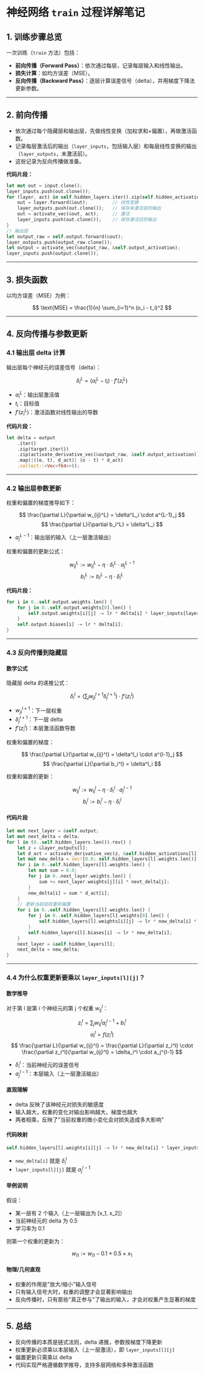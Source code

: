 # 神经网络 `train` 过程详解笔记

## 1. 训练步骤总览

一次训练（`train` 方法）包括：
- **前向传播（Forward Pass）**：依次通过每层，记录每层输入和线性输出。
- **损失计算**：如均方误差（MSE）。
- **反向传播（Backward Pass）**：逐层计算误差信号（delta），并用梯度下降法更新参数。

---

## 2. 前向传播

- 依次通过每个隐藏层和输出层，先做线性变换（加权求和+偏置），再做激活函数。
- 记录每层激活后的输出（`layer_inputs`，包括输入层）和每层线性变换的输出（`layer_outputs`，未激活前）。
- 这些记录为反向传播做准备。

**代码片段：**
```rust
let mut out = input.clone();
layer_inputs.push(out.clone());
for (layer, act) in self.hidden_layers.iter().zip(self.hidden_activations.iter()) {
    out = layer.forward(&out);         // 线性变换
    layer_outputs.push(out.clone());   // 保存未激活前的输出
    out = activate_vec(&out, act);     // 激活
    layer_inputs.push(out.clone());    // 保存激活后的输出
}
// 输出层
let output_raw = self.output.forward(&out);
layer_outputs.push(output_raw.clone());
let output = activate_vec(&output_raw, &self.output_activation);
layer_inputs.push(output.clone());
```

---

## 3. 损失函数

以均方误差（MSE）为例：

$$
\text{MSE} = \frac{1}{n} \sum_{i=1}^n (o_i - t_i)^2
$$

---

## 4. 反向传播与参数更新

### 4.1 输出层 delta 计算

输出层每个神经元的误差信号（delta）：

$$
\delta^L_i = (a^L_i - t_i) \cdot f'(z^L_i)
$$

- $a^L_i$：输出层激活值
- $t_i$：目标值
- $f'(z^L_i)$：激活函数对线性输出的导数

**代码片段：**
```rust
let delta = output
    .iter()
    .zip(target.iter())
    .zip(activate_derivative_vec(&output_raw, &self.output_activation))
    .map(|((o, t), d_act)| (o - t) * d_act)
    .collect::<Vec<f64>>();
```

---

### 4.2 输出层参数更新

权重和偏置的梯度推导如下：

$$
\frac{\partial L}{\partial w_{ij}^L} = \delta^L_i \cdot a^{L-1}_j
$$
$$
\frac{\partial L}{\partial b_i^L} = \delta^L_i
$$

- $a^{L-1}_j$：输出层的输入（上一层激活输出）

权重和偏置的更新公式：

$$
w_{ij}^L := w_{ij}^L - \eta \cdot \delta^L_i \cdot a^{L-1}_j
$$
$$
b_i^L := b_i^L - \eta \cdot \delta^L_i
$$

**代码片段：**
```rust
for i in 0..self.output.weights.len() {
    for j in 0..self.output.weights[0].len() {
        self.output.weights[i][j] -= lr * delta[i] * layer_inputs[layer_inputs.len() - 2][j];
    }
    self.output.biases[i] -= lr * delta[i];
}
```

---

### 4.3 反向传播到隐藏层

#### 数学公式

隐藏层 delta 的递推公式：

$$
\delta^l_i = \left(\sum_j w^{l+1}_{ji} \delta^{l+1}_j \right) \cdot f'(z^l_i)
$$

- $w^{l+1}_{ji}$：下一层权重
- $\delta^{l+1}_j$：下一层 delta
- $f'(z^l_i)$：本层激活函数导数

权重和偏置的梯度：

$$
\frac{\partial L}{\partial w_{ij}^l} = \delta^l_i \cdot a^{l-1}_j
$$
$$
\frac{\partial L}{\partial b_i^l} = \delta^l_i
$$

权重和偏置的更新：

$$
w_{ij}^l := w_{ij}^l - \eta \cdot \delta^l_i \cdot a^{l-1}_j
$$
$$
b_i^l := b_i^l - \eta \cdot \delta^l_i
$$

#### 代码片段
```rust
let mut next_layer = &self.output;
let mut next_delta = delta;
for l in (0..self.hidden_layers.len()).rev() {
    let z = &layer_outputs[l];
    let d_act = activate_derivative_vec(z, &self.hidden_activations[l]);
    let mut new_delta = vec![0.0; self.hidden_layers[l].weights.len()];
    for i in 0..self.hidden_layers[l].weights.len() {
        let mut sum = 0.0;
        for j in 0..next_layer.weights.len() {
            sum += next_layer.weights[j][i] * next_delta[j];
        }
        new_delta[i] = sum * d_act[i];
    }
    // 更新当前层权重和偏置
    for i in 0..self.hidden_layers[l].weights.len() {
        for j in 0..self.hidden_layers[l].weights[0].len() {
            self.hidden_layers[l].weights[i][j] -= lr * new_delta[i] * layer_inputs[l][j];
        }
        self.hidden_layers[l].biases[i] -= lr * new_delta[i];
    }
    next_layer = &self.hidden_layers[l];
    next_delta = new_delta;
}
```

---

### 4.4 为什么权重更新要乘以 `layer_inputs[l][j]`？

#### 数学推导

对于第 l 层第 i 个神经元的第 j 个权重 $w_{ij}^l$：

$$
z_i^l = \sum_j w_{ij}^l a_j^{l-1} + b_i^l
$$
$$
a_i^l = f(z_i^l)
$$
$$
\frac{\partial L}{\partial w_{ij}^l} = \frac{\partial L}{\partial z_i^l} \cdot \frac{\partial z_i^l}{\partial w_{ij}^l} = \delta_i^l \cdot a_j^{l-1}
$$

- $\delta_i^l$：当前神经元的误差信号
- $a_j^{l-1}$：本层输入（上一层激活输出）

#### 直观理解

- delta 反映了该神经元对损失的敏感度
- 输入越大，权重的变化对输出影响越大，梯度也越大
- 两者相乘，反映了"当前权重的微小变化会对损失造成多大影响"

#### 代码映射

```rust
self.hidden_layers[l].weights[i][j] -= lr * new_delta[i] * layer_inputs[l][j];
```
- `new_delta[i]` 就是 $\delta_i^l$
- `layer_inputs[l][j]` 就是 $a_j^{l-1}$

#### 举例说明

假设：
- 某一层有 2 个输入（上一层输出为 [x_1, x_2]）
- 当前神经元的 delta 为 0.5
- 学习率为 0.1

则第一个权重的更新为：

$$
w_{i1} := w_{i1} - 0.1 \times 0.5 \times x_1
$$

#### 物理/几何直观

- 权重的作用是"放大/缩小"输入信号
- 只有输入信号大时，权重的调整才会显著影响输出
- 反向传播时，只有那些"真正参与"了输出的输入，才会对权重产生显著的梯度

---

## 5. 总结

- 反向传播的本质是链式法则，delta 递推，参数按梯度下降更新
- 权重更新必须乘以本层输入（上一层激活），即 `layer_inputs[l][j]`
- 偏置更新只需乘以 delta
- 代码实现严格遵循数学推导，支持多层网络和多种激活函数
